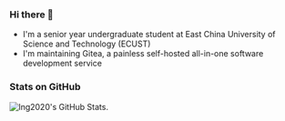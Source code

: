 ### Hi there 👋

- I'm a senior year undergraduate student at East China University of Science and Technology (ECUST)
- I'm maintaining Gitea, a painless self-hosted all-in-one software development service

### Stats on GitHub

<picture>
  <source media="(prefers-color-scheme: dark)" srcset="https://github-readme-stats.zcy.dev/api?username=lng2020&show_icons=true&theme=dark&border_color=30363d">
  <img alt="lng2020's GitHub Stats." src="https://github-readme-stats.zcy.dev/api?username=lng2020&show_icons=true&theme=default">
</picture>
